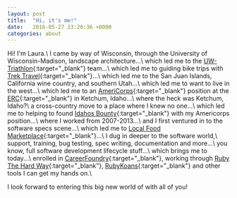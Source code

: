 ```yaml
---
layout: post
title:  "Hi, it's me!"
date:   2016-05-27 23:20:36 +0000
categories: about
---
```

Hi! I'm Laura.\\
I came by way of Wisconsin, through the University of Wisconsin-Madison, landscape architecture...\\
which led me to the [UW-Triathlon](http://www.wisconsintriathlon.org/){:target="_blank"} team...\\
which led me to guiding bike trips with [Trek Travel](http://trektravel.com/){:target="_blank"}...\\
which led me to the San Juan Islands, California wine country, and southern Utah...\\
which led me to want to live in the west...\\
which led me to an [AmeriCorps](http://www.nationalservice.gov/programs/americorps){:target="_blank"} position at the [ERC](http://www.ercsv.org/){:target="_blank"} in Ketchum, Idaho...\\
where the heck was Ketchum, Idaho?\\
a cross-country move to a place where I knew no one...\\
which led me to helping to found [Idahos Bounty](http://www.idahosbounty.coop){:target="_blank"} with my Americorps position...\\
where I worked from 2007-2013...\\
and I first ventured in to the software specs scene...\\
which led me to [Local Food Marketplace](http://home.localfoodmarketplace.com/){:target="_blank"}...\\
I dug in deeper to the software world,\\
support, training, bug testing, spec writing, documentation and more...\\
you know, full software development lifecycle stuff...\\
which brings me to today...\\
enrolled in [CareerFoundry](http://careerfoundry.com/){:target="_blank"}, working through [Ruby The Hard Way](http://learnrubythehardway.org/book/){:target="_blank"}, [RubyKoans](http://rubykoans.com/){:target="_blank"} and other tools I can get my hands on.\\

I look forward to entering this big new world of with all of you!













